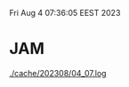 Fri Aug  4 07:36:05 EEST 2023
# JAM
<a href='./cache/202308/04_07.log'>./cache/202308/04_07.log</a>
